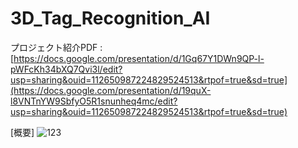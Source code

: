 # 3D_Tag_Recognition_AI


プロジェクト紹介PDF : [https://docs.google.com/presentation/d/1Gq67Y1DWn9QP-l-pWFcKh34bXQ7Qvi3l/edit?usp=sharing&ouid=112650987224829524513&rtpof=true&sd=true](https://docs.google.com/presentation/d/19quX-l8VNTnYW9SbfyO5R1snunheq4mc/edit?usp=sharing&ouid=112650987224829524513&rtpof=true&sd=true)

[概要]
![123](https://github.com/user-attachments/assets/1990ef7e-ab96-48b9-abc8-e9097fb317e3)
